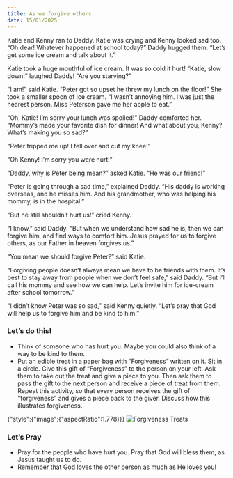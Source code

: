 ```yaml
---
title: As we forgive others
date: 15/01/2025
---
```


Katie and Kenny ran to Daddy. Katie was crying and Kenny looked sad too. “Oh dear! Whatever happened at school today?” Daddy hugged them. “Let’s get some ice cream and talk about it.”

Katie took a huge mouthful of ice cream. It was so cold it hurt! “Katie, slow down!” laughed Daddy! “Are you starving?”

“I am!” said Katie. “Peter got so upset he threw my lunch on the floor!” She took a smaller spoon of ice cream. “I wasn’t annoying him. I was just the nearest person. Miss Peterson gave me her apple to eat.”

“Oh, Katie! I’m sorry your lunch was spoiled!” Daddy comforted her. “Mommy’s made your favorite dish for dinner! And what about you, Kenny? What’s making you so sad?”

“Peter tripped me up! I fell over and cut my knee!”

“Oh Kenny! I’m sorry you were hurt!”

“Daddy, why is Peter being mean?” asked Katie. “He was our friend!”

“Peter is going through a sad time,” explained Daddy. “His daddy is working overseas, and he misses him. And his grandmother, who was helping his mommy, is in the hospital.”

“But he still shouldn’t hurt us!” cried Kenny.

“I know,” said Daddy. “But when we understand how sad he is, then we can forgive him, and find ways to comfort him. Jesus prayed for us to forgive others, as our Father in heaven forgives us.”

“You mean we should forgive Peter?” said Katie.

“Forgiving people doesn’t always mean we have to be friends with them. It’s best to stay away from people when we don’t feel safe,” said Daddy. “But I’ll call his mommy and see how we can help. Let’s invite him for ice-cream after school tomorrow.”

“I didn’t know Peter was so sad,” said Kenny quietly. “Let’s pray that God will help us to forgive him and be kind to him.”

### Let’s do this!

- Think of someone who has hurt you. Maybe you could also think of a way to be kind to them.
- Put an edible treat in a paper bag with “Forgiveness” written on it. Sit in a circle. Give this gift of “Forgiveness” to the person on your left. Ask them to take out the treat and give a piece to you. Then ask them to pass the gift to the next person and receive a piece of treat from them. Repeat this activity, so that every person receives the gift of “forgiveness” and gives a piece back to the giver. Discuss how this illustrates forgiveness.

{"style":{"image":{"aspectRatio":1.778}}}
![Forgiveness Treats](https://sabbath-school-resources-assets.adventech.io/en/devo/ten-days-of-prayer-2025-childrens-resource/01-daily-prayer-guides-08-as-we-forgive-others/image.png)

### Let’s Pray

- Pray for the people who have hurt you. Pray that God will bless them, as Jesus taught us to do.
- Remember that God loves the other person as much as He loves you!